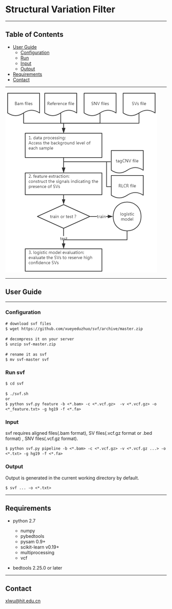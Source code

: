 
# Structural Variation Filter

---
## Table of Contents

* [User Guide](#user-guide)
   * [Configuration](#configuration)
   * [Run](#run-svf)
   * [Input](#input)
   * [Output](#output)
* [Requirements](#requirements)
* [Contact](#contact)
---

![alt text](./figure/framework.png  "Structural Variation Filter Framework")

---

## User Guide

---

### Configuration

```
# download svf files  
$ wget https://github.com/xueyeduzhuo/svf/archive/master.zip

# decompress it on your server
$ unzip svf-master.zip

# rename it as svf
$ mv svf-master svf

```

### Run svf

```
$ cd svf

$ ./svf.sh
or
$ python svf.py feature -b <*.bam> -c <*.vcf.gz>  -v <*.vcf.gz> -o <*_feature.txt> -g hg19 -f <*.fa>

```

### Input

svf requires aligned files(.bam format), SV files(.vcf.gz format or .bed format) , SNV files(.vcf.gz format).

```
$ python svf.py pipeline -b <*.bam> -c <*.vcf.gz> -v <*.vcf.gz ...> -o <*.txt> -g hg19 -f <*.fa> 
```



### Output
 
 Output is generated in the current working directory by default.

```
$ svf ... -o <*.txt>
``` 
 


---


## Requirements
* python 2.7
  * numpy
  * pybedtools
  * pysam 0.9+
  * scikit-learn v0.19+
  * multiprocessing
  * vcf
  

* bedtools 2.25.0 or later

---

## Contact
xlwu@hit.edu.cn
